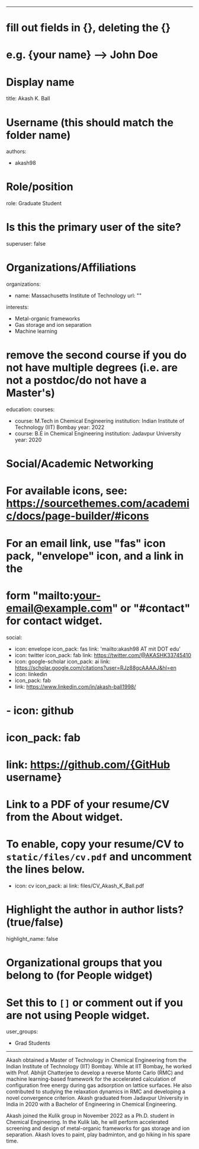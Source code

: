 
---
# fill out fields in {}, deleting the {}
# e.g. {your name} --> John Doe

# Display name
title: Akash K. Ball

# Username (this should match the folder name)
authors:
  - akash98

# Role/position
role: Graduate Student

# Is this the primary user of the site?
superuser: false

# Organizations/Affiliations
organizations:
- name: Massachusetts Institute of Technology
  url: ""

interests:
- Metal-organic frameworks
- Gas storage and ion separation
- Machine learning

# remove the second course if you do not have multiple degrees (i.e. are not a postdoc/do not have a Master's)
education:
  courses:
  - course: M.Tech in Chemical Engineering
    institution: Indian Institute of Technology (IIT) Bombay
    year: 2022
  - course: B.E in Chemical Engineering
    institution: Jadavpur University
    year: 2020



# Social/Academic Networking
# For available icons, see: https://sourcethemes.com/academic/docs/page-builder/#icons
#   For an email link, use "fas" icon pack, "envelope" icon, and a link in the
#   form "mailto:your-email@example.com" or "#contact" for contact widget.
social:
 - icon: envelope
   icon_pack: fas
   link: 'mailto:akash98 AT mit DOT edu'
 - icon: twitter
   icon_pack: fab
   link: https://twitter.com/@AKASHK33745410
 - icon: google-scholar
   icon_pack: ai
   link: https://scholar.google.com/citations?user=RJz88gcAAAAJ&hl=en
 - icon: linkedin
 - icon_pack: fab
 - link: https://www.linkedin.com/in/akash-ball1998/
# - icon: github
#   icon_pack: fab
#   link: https://github.com/{GitHub username}
# Link to a PDF of your resume/CV from the About widget.
# To enable, copy your resume/CV to `static/files/cv.pdf` and uncomment the lines below.
 - icon: cv
   icon_pack: ai
   link: files/CV_Akash_K_Ball.pdf


# Highlight the author in author lists? (true/false)
highlight_name: false

# Organizational groups that you belong to (for People widget)
#   Set this to `[]` or comment out if you are not using People widget.
user_groups:
 - Grad Students
---
Akash obtained a Master of Technology in Chemical Engineering from the Indian Institute of Technology (IIT) Bombay. While at IIT Bombay, he worked with Prof. Abhijit Chatterjee to develop a reverse Monte Carlo (RMC) and machine learning-based framework for the accelerated calculation of configuration free energy during gas adsorption on lattice surfaces. He also contributed to studying the relaxation dynamics in RMC and developing a novel convergence criterion. Akash graduated from Jadavpur University in India in 2020 with a Bachelor of Engineering in Chemical Engineering. 

Akash joined the Kulik group in November 2022 as a Ph.D. student in Chemical Engineering. In the Kulik lab, he will perform accelerated screening and design of metal-organic frameworks for gas storage and ion separation. Akash loves to paint, play badminton, and go hiking in his spare time.